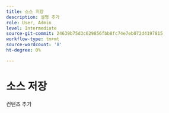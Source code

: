 ```yaml
---
title: 소스 저장
description: 설명 추가
role: User, Admin
level: Intermediate
source-git-commit: 24639b75d3c629856fbb8fc74e7eb072d4197815
workflow-type: tm+mt
source-wordcount: '8'
ht-degree: 0%

---
```


# 소스 저장

컨텐츠 추가